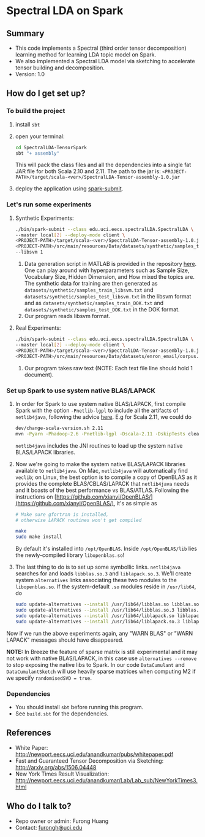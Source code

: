# Spectral LDA on Spark

## Summary 
* This code implements a Spectral (third order tensor decomposition) learning method for learning LDA topic model on Spark.
* We also implemented a Spectral LDA model via sketching to accelerate tensor building and decomposition.
* Version: 1.0

## How do I get set up?
### To build the project
1. install `sbt`
2. open your terminal:

    ```bash
    cd SpectralLDA-TensorSpark
    sbt "+ assembly"
    ```    
    
    This will pack the class files and all the dependencies into a single fat JAR file for both Scala 2.10 and 2.11. The path to the jar is: `<PROJECT-PATH>/target/scala-<ver>/SpectralLDA-Tensor-assembly-1.0.jar`
3. deploy the application using [spark-submit](http://spark.apache.org/docs/latest/submitting-applications.html).  

### Let's run some experiments

1. Synthetic Experiments:
    ```bash
    ./bin/spark-submit --class edu.uci.eecs.spectralLDA.SpectralLDA \
    --master local[2] --deploy-mode client \
    <PROJECT-PATH>/target/scala-<ver>/SpectralLDA-Tensor-assembly-1.0.jar \
    <PROJECT-PATH>/src/main/resources/Data/datasets/synthetic/samples_train_libsvm.txt \
    --libsvm 1 
    ```
    1. Data generation script in MATLAB is provided in the repository [here](https://bitbucket.org/furongh/spectral-lda/src/b5be6b9e2a45b824bbc60a0bb927eff6030f4256/Code/tensorfac/data/SyntheticDataGenerator.m?at=master&fileviewer=file-view-default). One can play around with hyperparameters such as Sample Size, Vocabulary Size, Hidden Dimension, and How mixed the topics are.  The synthetic data for training are then generated as `datasets/synthetic/samples_train_libsvm.txt` and `datasets/synthetic/samples_test_libsvm.txt` in the libsvm format and as `datasets/synthetic/samples_train_DOK.txt` and `datasets/synthetic/samples_test_DOK.txt` in the DOK format. 
    2. Our program reads libsvm format.

2. Real Experiments:
    ```bash
    ./bin/spark-submit --class edu.uci.eecs.spectralLDA.SpectralLDA \
    --master local[2] --deploy-mode client \
    <PROJECT-PATH>/target/scala-<ver>/SpectralLDA-Tensor-assembly-1.0.jar \
    <PROJECT-PATH>/src/main/resources/Data/datasets/enron_email/corpus.txt
    ```
    1. Our program takes raw text (NOTE: Each text file line should hold 1 document). 

### Set up Spark to use system native BLAS/LAPACK

1. In order for Spark to use system native BLAS/LAPACK, first compile Spark with the option `-Pnetlib-lgpl` to include all the artifacts of `netlib4java`, following the advice [here](http://apache-spark-user-list.1001560.n3.nabble.com/Mllib-native-netlib-java-OpenBLAS-td19662.html). E.g for Scala 2.11, we could do

    ```bash
    dev/change-scala-version.sh 2.11
    mvn -Pyarn -Phadoop-2.6 -Pnetlib-lgpl -Dscala-2.11 -DskipTests clean package
    ```

    `netlib4java` includes the JNI routines to load up the system native BLAS/LAPACK libraries. 

2. Now we're going to make the system native BLAS/LAPACK libraries available to `netlib4java`. On Mac, `netlib4java` will automatically find `veclib`; on Linux, the best option is to compile a copy of OpenBLAS as it provides the complete BLAS/CBLAS/LAPACK that `netlib4java` needs and it boasts of the best performance vs BLAS/ATLAS. Following the instructions on [https://github.com/xianyi/OpenBLAS/](https://github.com/xianyi/OpenBLAS/), it's as simple as 

    ```bash
    # Make sure gfortran is installed,
    # otherwise LAPACK routines won't get compiled

    make
    sudo make install
    ```

    By default it's installed into `/opt/OpenBLAS`. Inside `/opt/OpenBLAS/lib` lies the newly-compiled library `libopenblas.so`!

3. The last thing to do is to set up some symbollic links. `netlib4java` searches for and loads `libblas.so.3` and `liblapack.so.3`. We'll create system `alternatives` links associating these two modules to the `libopenblas.so`. If the system-default `.so` modules reside in `/usr/lib64`, do

    ```bash
    sudo update-alternatives --install /usr/lib64/libblas.so libblas.so /opt/OpenBLAS/lib/libopenblas.so 1000
    sudo update-alternatives --install /usr/lib64/libblas.so.3 libblas.so.3 /opt/OpenBLAS/lib/libopenblas.so 1000
    sudo update-alternatives --install /usr/lib64/liblapack.so liblapack.so /opt/OpenBLAS/lib/libopenblas.so 1000
    sudo update-alternatives --install /usr/lib64/liblapack.so.3 liblapack.so.3 /opt/OpenBLAS/lib/libopenblas.so 1000
    ```

Now if we run the above experiments again, any "WARN BLAS" or "WARN LAPACK" messages should have disappeared.

**NOTE:** In Breeze the feature of sparse matrix is still experimental and it may not work with native BLAS/LAPACK, in this case use `alternatives --remove` to stop exposing the native libs to Spark. In our code `DataCumulant` and `DataCumulantSketch` will use heavily sparse matrices when computing M2 if we specify `randomisedSVD = true`.

### Dependencies

* You should install `sbt` before running this program.
* See `build.sbt` for the dependencies.


## References
* White Paper: http://newport.eecs.uci.edu/anandkumar/pubs/whitepaper.pdf
* Fast and Guaranteed Tensor Decomposition via Sketching: http://arxiv.org/abs/1506.04448
* New York Times Result Visualization: http://newport.eecs.uci.edu/anandkumar/Lab/Lab_sub/NewYorkTimes3.html

## Who do I talk to?

* Repo owner or admin: Furong Huang 
* Contact: furongh@uci.edu
